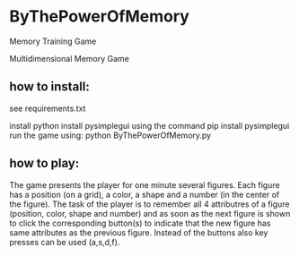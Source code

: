 # ByThePowerOfMemory
Memory Training Game

Multidimensional Memory Game

## how to install:
see requirements.txt

install python
install pysimplegui using the command 
  pip install pysimplegui
run the game using:
  python ByThePowerOfMemory.py

## how to play:

The game presents the player for one minute several figures. Each figure has a position (on a grid), a color, a shape and a number (in the center of the figure). 
The task of the player is to remember all 4 attributres of a figure (position, color, shape and number) and as soon as the next figure is shown to click the corresponding button(s) to indicate that the new figure has same attributes as the previous figure.
Instead of the buttons also key presses can be used (a,s,d,f).





